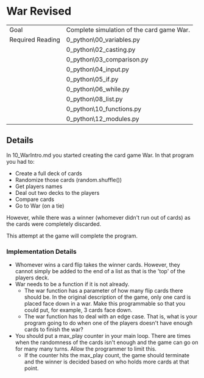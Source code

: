 # War Revised

|||
|---|---|
|Goal|Complete simulation of the card game War.|
|Required Reading| 0_python\00_variables.py|
||0_python\02_casting.py|
||0_python\03_comparison.py|
||0_python\04_input.py|
||0_python\05_if.py|
||0_python\06_while.py|
||0_python\08_list.py|
||0_python\10_functions.py|
||0_python\12_modules.py|

## Details
In 10_WarIntro.md you started creating the card game War. In that program you had to:
- Create a full deck of cards
- Randomize those cards (random.shuffle())
- Get players names
- Deal out two decks to the players
- Compare cards
- Go to War (on a tie)

However, while there was a winner (whomever didn't run out of cards) as the cards were completely discarded.

This attempt at the game will complete the program.

### Implementation Details
- Whomever wins a card flip takes the winner cards. However, they cannot simply be added to the end of a list as that is the 'top' of the players deck. 
- War needs to be a function if it is not already. 
    - The war function has a parameter of how many flip cards there should be. In the original description of the game, only one card is placed face down in a war. Make this programmable so that you could put, for example, 3 cards face down. 
    - The war function has to deal with an edge case. That is, what is your program going to do when one of the players doesn't have enough cards to finish the war?
- You should put a max_play counter in your main loop. There are times when the randomness of the cards isn't enough and the game can go on for many many turns. Allow the programmer to limit this.
    - If the counter hits the max_play count, the game should terminate and the winner is decided based on who holds more cards at that point. 